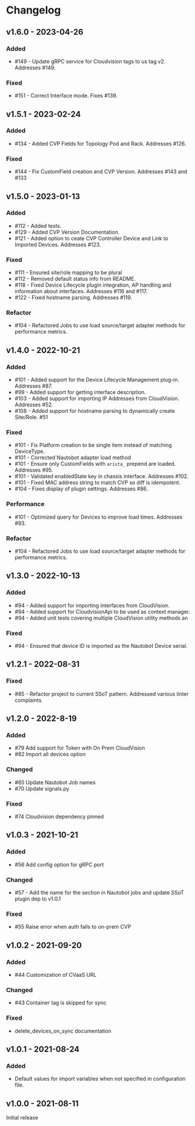 # Changelog

## v1.6.0 - 2023-04-26

### Added

- #149 - Update gRPC service for Cloudvision tags to us tag.v2. Addresses #149.

### Fixed

- #151 - Correct Interface mode. Fixes #139.

## v1.5.1 - 2023-02-24

### Added

- #134 - Added CVP Fields for Topology Pod and Rack. Addresses #126.

### Fixed

- #144 - Fix CustomField creation and CVP Version. Addresses #143 and #133

## v1.5.0 - 2023-01-13

### Added

- #112 - Added tests.
- #129 - Added CVP Version Documentation.
- #121 - Added option to ceate CVP Controller Device and Link to Imported Devices. Addresses #123.

### Fixed

- #111 - Ensured site/role mapping to be plural
- #112 - Removed default status info from README.
- #118 - Fixed Device Lifecycle plugin integration, AP handling and information about interfaces. Addresses #116 and #117.
- #122 - Fixed hostname parsing. Addresses #119.

### Refactor

- #104 - Refactored Jobs to use load source/target adapter methods for performance metrics.

## v1.4.0 - 2022-10-21

### Added

- #101 - Added support for the Device Lifecycle Management plug-in. Addresses #87.
- #99 - Added support for getting interface description.
- #103 - Added support for importing IP Addresses from CloudVision. Addresses #52.
- #108 - Added support for hostname parsing to dynamically create Site/Role. #51

### Fixed

- #101 - Fix Platform creation to be single item instead of matching DeviceType.
- #101 - Corrected Nautobot adapter load method
- #101 - Ensure only CustomFields with `arista_` prepend are loaded. Addresses #95.
- #101 - Validated enabledState key in chassis interface. Addresses #102.
- #101 - Fixed MAC address string to match CVP so diff is idempotent.
- #104 - Fixes display of plugin settings. Addresses #86.

### Performance

- #101 - Optimized query for Devices to improve load times. Addresses #93.

### Refactor

- #104 - Refactored Jobs to use load source/target adapter methods for performance metrics.

## v1.3.0 - 2022-10-13

### Added

- #94 - Added support for importing interfaces from CloudVision.
- #94 - Added support for CloudvisionApi to be used as context manager.
- #94 - Added unit tests covering multiple CloudVision utility methods an

### Fixed

- #94 - Ensured that device ID is imported as the Nautobot Device serial.

## v1.2.1 - 2022-08-31

### Fixed

- #85 - Refactor project to current SSoT pattern. Addressed various linter complaints.

## v1.2.0 - 2022-8-19

### Added

- #79 Add support for Token with On Prem CloudVision
- #82 Import all devices option

### Changed

- #65 Update Nautobot Job names
- #70 Update signals.py

### Fixed

- #74 Cloudvision dependency pinned

## v1.0.3 - 2021-10-21

### Added

- #56 Add config option for gRPC port

### Changed

- #57 - Add the name for the section in Nautobot jobs and update SSoT plugin dep to v1.0.1

### Fixed

- #55 Raise error when auth fails to on-prem CVP

## v1.0.2 - 2021-09-20

### Added

- #44 Customization of CVaaS URL

### Changed

- #43 Container tag is skipped for sync

### Fixed

- delete_devices_on_sync documentation

## v1.0.1 - 2021-08-24

### Added

- Default values for import variables when not specified in configuration file.

## v1.0.0 - 2021-08-11

Initial release
